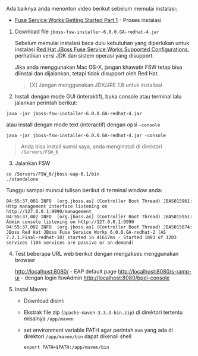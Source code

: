 Ada baiknya anda menonton video berikut sebelum memulai instalasi:

- [Fuse Service Works Getting Started Part 1](http://www.jboss.org/video/vimeo/77941255/) - Proses instalasi

1. Download file `jboss-fsw-installer-6.0.0.GA-redhat-4.jar`

   Sebelum memulai instalasi baca dulu kebutuhan yang diperlukan untuk instalasi [Red Hat JBoss Fuse Service Works Supported Configurations](https://access.redhat.com/articles/626513), perhatikan versi JDK dan sistem operasi yang disupport.
   
   Jika anda menggunakan Mac OS-X, jangan khawatir FSW tetap bisa diinstal dan dijalankan, tetapi tidak disupport oleh Red Hat.
   
   > [X] Jangan menggunakan JDK/JRE 1.8 untuk installasi

2. Install dengan mode GUI (interaktif), buka console atau terminal lalu jalankan perintah berikut:

```
java -jar jboss-fsw-installer-6.0.0.GA-redhat-4.jar
```

atau install dengan mode text (interactif) dengan opsi `-console`

```
java -jar jboss-fsw-installer-6.0.0.GA-redhat-4.jar -console
```

> Anda bisa install sumsi saya, anda menginstall di direktori `/Servers/FSW_6`

3. Jalankan FSW

```
ce /Servers/FSW_6/jboss-eap-6.1/bin
./standalone
```

Tunggu sampai muncul tulisan berikut di terminal window anda:

```
04:55:37,001 INFO  [org.jboss.as] (Controller Boot Thread) JBAS015961: Http management interface listening on http://127.0.0.1:9990/management
04:55:37,002 INFO  [org.jboss.as] (Controller Boot Thread) JBAS015951: Admin console listening on http://127.0.0.1:9990
04:55:37,002 INFO  [org.jboss.as] (Controller Boot Thread) JBAS015874: JBoss Red Hat JBoss Fuse Service Works 6.0.0.GA-redhat-2 (AS 7.2.1.Final-redhat-10) started in 41617ms - Started 1093 of 1203 services (104 services are passive or on-demand)
```

4. Test beberapa URL web berikut dengan mengakses menggunakan browser

      [http://localhost:8080/](http://localhost:8080/) - EAP default page
      [http://localhost:8080/s-ramp-ui](http://localhost:8080/s-ramp-ui) - dengan login fswAdmin
      [http://localhost:8080/bpel-console](http://localhost:8080/bpel-console)
      
5. Instal Maven:

   * Download disini: 
   * Ekstrak file zip (`apache-maven-3.3.3-bin.zip`) di direktori tertentu misalnya `/app/maven`
   * set environment variable PATH agar perintah `mvn` yang ada di direktori `/app/maven/bin` dapat dikenali shell
   
     ```
     export PATH=$PATH:/app/maven/bin
     ```
   
